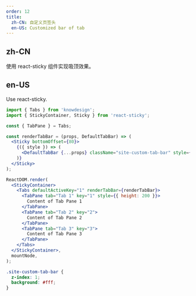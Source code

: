 ```yaml
---
order: 12
title:
  zh-CN: 自定义页签头
  en-US: Customized bar of tab
---
```


## zh-CN

使用 react-sticky 组件实现吸顶效果。

## en-US

Use react-sticky.

```jsx
import { Tabs } from 'knowdesign';
import { StickyContainer, Sticky } from 'react-sticky';

const { TabPane } = Tabs;

const renderTabBar = (props, DefaultTabBar) => (
  <Sticky bottomOffset={80}>
    {({ style }) => (
      <DefaultTabBar {...props} className="site-custom-tab-bar" style={{ ...style }} />
    )}
  </Sticky>
);

ReactDOM.render(
  <StickyContainer>
    <Tabs defaultActiveKey="1" renderTabBar={renderTabBar}>
      <TabPane tab="Tab 1" key="1" style={{ height: 200 }}>
        Content of Tab Pane 1
      </TabPane>
      <TabPane tab="Tab 2" key="2">
        Content of Tab Pane 2
      </TabPane>
      <TabPane tab="Tab 3" key="3">
        Content of Tab Pane 3
      </TabPane>
    </Tabs>
  </StickyContainer>,
  mountNode,
);
```

```css
.site-custom-tab-bar {
  z-index: 1;
  background: #fff;
}
```

<style>
  [data-theme="dark"] .site-custom-tab-bar {
    background: #141414;
  }
</style>
